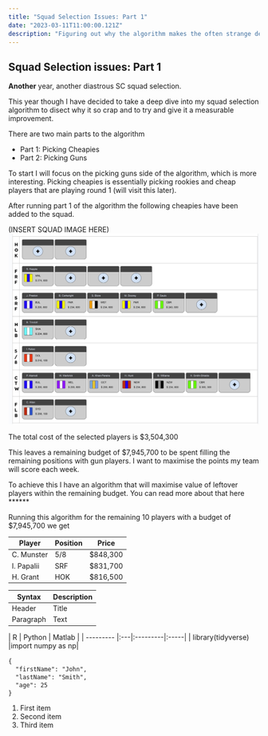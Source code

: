 ```yaml
---
title: "Squad Selection Issues: Part 1"
date: "2023-03-11T11:00:00.121Z"
description: "Figuring out why the algorithm makes the often strange decisions it does."
---
```


## Squad Selection issues: Part 1

**Another** year, another diastrous SC squad selection.

This year though I have decided to take a deep dive into my squad selection algorithm to disect why it so crap and to try and give it a measurable improvement.

There are two main parts to the algorithm
- Part 1: Picking Cheapies
- Part 2: Picking Guns

To start I will focus on the picking guns side of the algorithm, which is more interesting. Picking cheapies is essentially picking rookies and cheap players that are playing round 1 (will visit this later).

After running part 1 of the algorithm the following cheapies have been added to the squad.

(INSERT SQUAD IMAGE HERE)
<img src="https://github.com/jackpink/pink.ai/blob/master/content/nrl-supercoach/squad-selection-issues-1/squad-1.jpg?raw=true?raw=true" width="100%" height="40%">

The total cost of the selected players is $3,504,300

This leaves a remaining budget of $7,945,700 to be spent filling the remaining positions with gun players. I want to maximise the points my team will score each week.

To achieve this I have an algorithm that will maximise value of leftover players within the remaining budget. You can read more about that here ******

Running this algorithm for the remaining 10 players with a budget of $7,945,700 we get

| Player        | Position | Price    |
| ------------- | -------- | -------- |
| C. Munster    | 5/8      | $848,300 |
| I. Papalii  | SRF      | $831,700 |
| H. Grant    | HOK    | $816,500 |

| Syntax | Description |
| ----------- | ----------- |
| Header | Title |
| Paragraph | Text |

|  R |  Python |    Matlab |
| --------- |:---|:---------|:-----|
| library(tidyverse) |import numpy as np|

```
{
  "firstName": "John",
  "lastName": "Smith",
  "age": 25
}
```

1. First item
2. Second item
3. Third item
